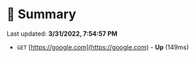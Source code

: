 # 📖 Summary
Last updated: **3/31/2022, 7:54:57 PM**

- `GET` [https://google.com](https://google.com) - **Up** (149ms)
